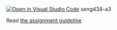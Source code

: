 [![Open in Visual Studio Code](https://classroom.github.com/assets/open-in-vscode-718a45dd9cf7e7f842a935f5ebbe5719a5e09af4491e668f4dbf3b35d5cca122.svg)](https://classroom.github.com/online_ide?assignment_repo_id=14019640&assignment_repo_type=AssignmentRepo)
seng438-a3

Read [the assignment guideline](seng438-a3.md) 
